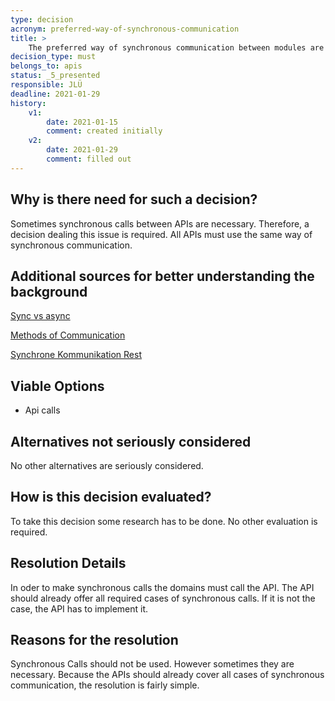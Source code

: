 ```yaml
---
type: decision
acronym: preferred-way-of-synchronous-communication
title: >
    The preferred way of synchronous communication between modules are api calls
decision_type: must
belongs_to: apis
status: _5_presented
responsible: JLÜ
deadline: 2021-01-29
history:
    v1:
        date: 2021-01-15
        comment: created initially
    v2:
        date: 2021-01-29
        comment: filled out
---
```


## Why is there need for such a decision?

Sometimes synchronous calls between APIs are necessary. Therefore, a decision dealing this issue is required. All APIs 
must use the same way of synchronous communication.

## Additional sources for better understanding the background

[Sync vs async](https://dzone.com/articles/patterns-for-microservices-sync-vs-async)

[Methods of Communication](https://blog.logrocket.com/methods-for-microservice-communication/)

[Synchrone Kommunikation Rest](https://entwickler.de/leseproben/rest-synchron-579868798.html)

## Viable Options

* Api calls


## Alternatives not seriously considered

No other alternatives are seriously considered.


## How is this decision evaluated?

To take this decision some research has to be done. No other evaluation is required.

 
## Resolution Details

In oder to make synchronous calls the domains must call the API. The API should already offer all required cases of synchronous calls.
If it is not the case, the API has to implement it.

## Reasons for the resolution

Synchronous Calls should not be used. However sometimes they are necessary. Because the APIs should already cover all cases 
of synchronous communication, the resolution is fairly simple.

